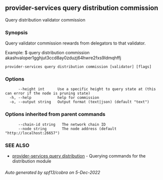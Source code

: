 ## provider-services query distribution commission

Query distribution validator commission

### Synopsis

Query validator commission rewards from delegators to that validator.

Example:
$ <appd> query distribution commission akashvaloper1gghjut3ccd8ay0zduzj64hwre2fxs9ldmqhffj

```
provider-services query distribution commission [validator] [flags]
```

### Options

```
      --height int      Use a specific height to query state at (this can error if the node is pruning state)
  -h, --help            help for commission
  -o, --output string   Output format (text|json) (default "text")
```

### Options inherited from parent commands

```
      --chain-id string   The network chain ID
      --node string       The node address (default "http://localhost:26657")
```

### SEE ALSO

* [provider-services query distribution](provider-services_query_distribution.md)	 - Querying commands for the distribution module

###### Auto generated by spf13/cobra on 5-Dec-2022
